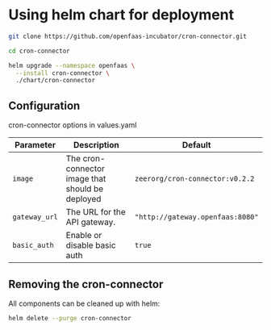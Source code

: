 # Using helm chart for deployment

```bash
git clone https://github.com/openfaas-incubator/cron-connector.git

cd cron-connector

helm upgrade --namespace openfaas \
  --install cron-connector \
  ./chart/cron-connector
```

## Configuration

cron-connector options in values.yaml

| Parameter     | Description                                      | Default                          |
|---------------|--------------------------------------------------|----------------------------------|
| `image`       | The cron-connector image that should be deployed | `zeerorg/cron-connector:v0.2.2`  |
| `gateway_url` | The URL for the API gateway.                     | `"http://gateway.openfaas:8080"` |
| `basic_auth`  | Enable or disable basic auth                     | `true`                           |

## Removing the cron-connector

All components can be cleaned up with helm:

```bash
helm delete --purge cron-connector
```
